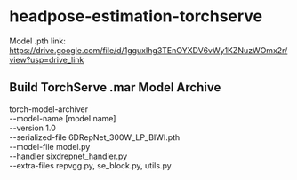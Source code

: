 # headpose-estimation-torchserve

Model .pth link:
https://drive.google.com/file/d/1gguxIhg3TEnOYXDV6vWy1KZNuzWOmx2r/view?usp=drive_link

## Build TorchServe .mar Model Archive
torch-model-archiver \
  --model-name [model name] \
  --version 1.0 \
  --serialized-file 6DRepNet_300W_LP_BIWI.pth \
  --model-file model.py \
  --handler sixdrepnet_handler.py \
  --extra-files repvgg.py, se_block.py, utils.py
